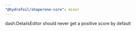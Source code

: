 ```yaml
---
"@hydrofoil/shaperone-core": minor
---
```


dash:DetailsEditor should never get a positive score by default
